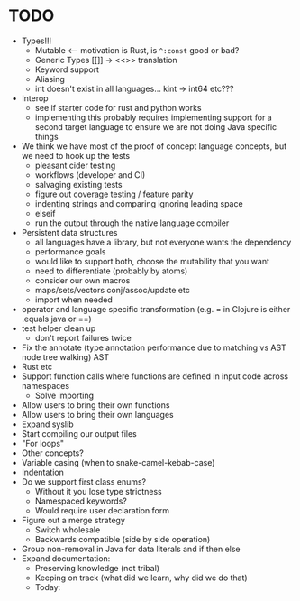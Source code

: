 # TODO

* Types!!!
  - Mutable <-- motivation is Rust, is `^:const` good or bad?
  - Generic Types [[]] -> <<>> translation
  - Keyword support
  - Aliasing
  - int doesn't exist in all languages... kint -> int64 etc???
* Interop
  - see if starter code for rust and python works
  - implementing this probably requires implementing support for
    a second target language to ensure we are not doing Java
    specific things  
* We think we have most of the proof of concept language concepts, but we need to hook up the tests
  - pleasant cider testing
  - workflows (developer and CI)
  - salvaging existing tests
  - figure out coverage testing / feature parity
  - indenting strings and comparing ignoring leading space
  - elseif
  - run the output through the native language compiler
* Persistent data structures
  - all languages have a library, but not everyone wants the dependency
  - performance goals
  - would like to support both, choose the mutability that you want
  - need to differentiate (probably by atoms)
  - consider our own macros
  - maps/sets/vectors conj/assoc/update etc
  - import when needed
* operator and language specific transformation (e.g. = in Clojure is either .equals java or ==)
* test helper clean up
  - don't report failures twice
* Fix the annotate (type annotation performance due to matching vs AST node tree walking) AST
* Rust etc
* Support function calls where functions are defined in input code across namespaces
  - Solve importing
* Allow users to bring their own functions
* Allow users to bring their own languages
* Expand syslib
* Start compiling our output files
* "For loops"
* Other concepts?
* Variable casing (when to snake-camel-kebab-case)
* Indentation
* Do we support first class enums?
  - Without it you lose type strictness
  - Namespaced keywords?
  - Would require user declaration form
* Figure out a merge strategy
  - Switch wholesale
  - Backwards compatible (side by side operation)
* Group non-removal in Java for data literals and if then else
* Expand documentation:
  - Preserving knowledge (not tribal)
  - Keeping on track (what did we learn, why did we do that)
  - Today:
